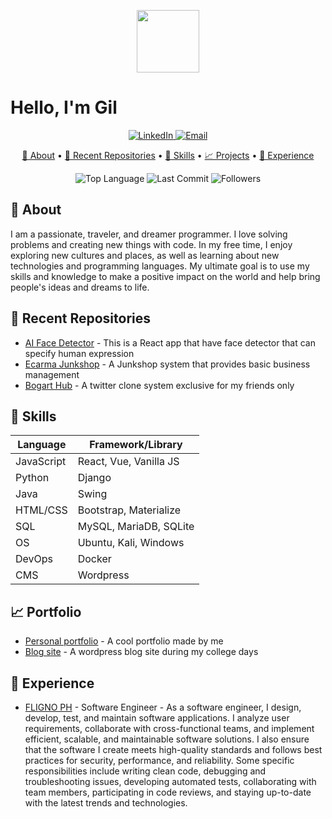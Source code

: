 <p align="center">
  <img src="https://github.com/Phnumbahwan.png" width="100" height="100">
</p>

# Hello, I'm Gil

<p align="center">
  <a href="https://www.linkedin.com/in/gil-lopez-pacturan-460b0a1a7/">
    <img src="https://img.shields.io/badge/-LinkedIn-0072C6?style=flat&logo=linkedin" alt="LinkedIn">
  </a>
  <a href="mailto:gilpacturan@gmail.com">
    <img src="https://img.shields.io/badge/-Email-D14836?style=flat&logo=gmail" alt="Email">
  </a>
</p>

<p align="center">
  <a href="#about">🤔 About</a> •
  <a href="#recent-repositories">📁 Recent Repositories</a> •
  <a href="#skills">💪 Skills</a> •
  <a href="#project">📈 Projects</a> •
  <a href="#experience">🌟 Experience</a>
</p>

<p align="center">
  <img src="https://img.shields.io/github/languages/top/your-username/repo-name?color=brightgreen" alt="Top Language">
  <img src="https://img.shields.io/github/last-commit/your-username/repo-name?color=brightgreen" alt="Last Commit">
  <img src="https://img.shields.io/github/followers/your-username?color=brightgreen" alt="Followers">
</p>

## 🤔 About

I am a passionate, traveler, and dreamer programmer. I love solving problems and creating new things with code. In my free time, I enjoy exploring new cultures and places, as well as learning about new technologies and programming languages. My ultimate goal is to use my skills and knowledge to make a positive impact on the world and help bring people's ideas and dreams to life.

## 📁 Recent Repositories

- [AI Face Detector](https://github.com/Phnumbahwan/AI-face-detector) - This is a React app that have face detector that can specify human expression
- [Ecarma Junkshop](https://github.com/Phnumbahwan/ecarma-junkshop) - A Junkshop system that provides basic business management
- [Bogart Hub](https://github.com/Phnumbahwan/bogart-hubb) - A twitter clone system exclusive for my friends only

## 💪 Skills

| Language   | Framework/Library                              |
| ---------- | ---------------------------------------------- |
| JavaScript  | React, Vue, Vanilla JS                       |
| Python     | Django                 |
| Java       | Swing                             |
| HTML/CSS   | Bootstrap, Materialize                        |
| SQL        | MySQL, MariaDB, SQLite                      |
| OS        | Ubuntu, Kali, Windows               |
| DevOps     | Docker        |
| CMS     | Wordpress        |

## 📈 Portfolio

- [Personal portfolio](http://gilpacturan.rf.gd/?i=1) - A cool portfolio made by me
- [Blog site](http://gilblog.rf.gd/?i=1) - A wordpress blog site during my college days

## 🌟 Experience

- [FLIGNO PH](https://fligno.com/) - Software Engineer - As a software engineer, I design, develop, test, and maintain software applications. I analyze user requirements, collaborate with cross-functional teams, and implement efficient, scalable, and maintainable software solutions. I also ensure that the software I create meets high-quality standards and follows best practices for security, performance, and reliability. Some specific responsibilities include writing clean code, debugging and troubleshooting issues, developing automated tests, collaborating with team members, participating in code reviews, and staying up-to-date with the latest trends and technologies.

